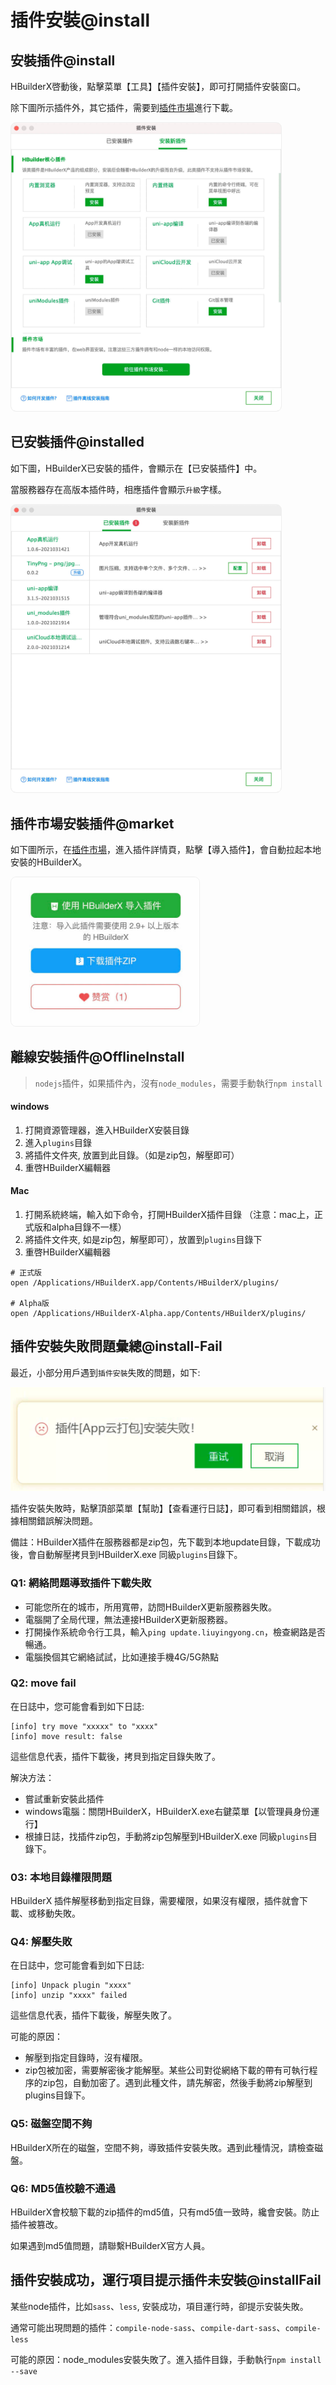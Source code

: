# 插件安裝@install

<!--
keyword: 安裝插件,插件安裝,install
-->

## 安裝插件@install
HBuilderX啓動後，點擊菜單【工具】【插件安裝】，即可打開插件安裝窗口。

除下圖所示插件外，其它插件，需要到[插件市場](https://ext.dcloud.net.cn/?cat1=1&cat2=11&orderBy=TotalDownload)進行下載。

<img src="/static/snapshots/tutorial/plugins_install_1.jpg" style="zoom: 45%;border: 1px solid #eee;border-radius: 20px;"/>

## 已安裝插件@installed

如下圖，HBuilderX已安裝的插件，會顯示在【已安裝插件】中。

當服務器存在高版本插件時，相應插件會顯示`升級`字樣。

<img src="/static/snapshots/tutorial/plugins_install_2.jpg" style="zoom: 45%;border: 1px solid #eee;border-radius: 20px;"/>

## 插件市場安裝插件@market

如下圖所示，在[插件市場](https://ext.dcloud.net.cn/?cat1=1&cat2=11&orderBy=TotalDownload)，進入插件詳情頁，點擊【導入插件】，會自動拉起本地安裝的HBuilderX。

<img src="/static/snapshots/tutorial/plugins_install_3.jpg" style="zoom: 45%;border: 1px solid #eee;border-radius: 20px;"/>

## 離線安裝插件@OfflineInstall

> `nodejs`插件，如果插件內，沒有`node_modules`，需要手動執行`npm install`

#### windows

1. 打開資源管理器，進入HBuilderX安裝目錄
2. 進入`plugins`目錄
3. 將插件文件夾, 放置到此目錄。（如是zip包，解壓即可）
4. 重啓HBuilderX編輯器

#### Mac

1. 打開系統終端，輸入如下命令，打開HBuilderX插件目錄 （注意：mac上，正式版和alpha目錄不一樣）
2. 將插件文件夾, 如是zip包，解壓即可），放置到`plugins`目錄下
3. 重啓HBuilderX編輯器

```shell
# 正式版
open /Applications/HBuilderX.app/Contents/HBuilderX/plugins/

# Alpha版
open /Applications/HBuilderX-Alpha.app/Contents/HBuilderX/plugins/
```

## 插件安裝失敗問題彙總@install-Fail

最近，小部分用戶遇到`插件安裝`失敗的問題，如下:

<img src="/static/snapshots/plugins/plugin_install_fail.png" class="hd-img" />

插件安裝失敗時，點擊頂部菜單【幫助】【查看運行日誌】，即可看到相關錯誤，根據相關錯誤解決問題。

備註：HBuilderX插件在服務器都是zip包，先下載到本地update目錄，下載成功後，會自動解壓拷貝到HBuilderX.exe 同級`plugins`目錄下。

### Q1: 網絡問題導致插件下載失敗

- 可能您所在的城市，所用寬帶，訪問HBuilderX更新服務器失敗。
- 電腦開了全局代理，無法連接HBuilderX更新服務器。
- 打開操作系統命令行工具，輸入`ping update.liuyingyong.cn`，檢查網路是否暢通。
- 電腦換個其它網絡試試，比如連接手機4G/5G熱點

### Q2: move fail

在日誌中，您可能會看到如下日誌:

```
[info] try move "xxxxx" to "xxxx"
[info] move result: false
```

這些信息代表，插件下載後，拷貝到指定目錄失敗了。

解決方法：
- 嘗試重新安裝此插件
- windows電腦：關閉HBuilderX，HBuilderX.exe右鍵菜單【以管理員身份運行】
- 根據日誌，找插件zip包，手動將zip包解壓到HBuilderX.exe 同級`plugins`目錄下。

### 03: 本地目錄權限問題

HBuilderX 插件解壓移動到指定目錄，需要權限，如果沒有權限，插件就會下載、或移動失敗。

### Q4: 解壓失敗

在日誌中，您可能會看到如下日誌:
```
[info] Unpack plugin "xxxx"
[info] unzip "xxxx" failed
```
這些信息代表，插件下載後，解壓失敗了。

可能的原因：
- 解壓到指定目錄時，沒有權限。
- zip包被加密，需要解密後才能解壓。某些公司對從網絡下載的帶有可執行程序的zip包，自動加密了。遇到此種文件，請先解密，然後手動將zip解壓到plugins目錄下。

### Q5: 磁盤空間不夠

HBuilderX所在的磁盤，空間不夠，導致插件安裝失敗。遇到此種情況，請檢查磁盤。

### Q6: MD5值校驗不通過

HBuilderX會校驗下載的zip插件的md5值，只有md5值一致時，纔會安裝。防止插件被篡改。

如果遇到md5值問題，請聯繫HBuilderX官方人員。

## 插件安裝成功，運行項目提示插件未安裝@installFail

某些node插件，比如`sass`、`less`, 安裝成功，項目運行時，卻提示安裝失敗。

通常可能出現問題的插件：`compile-node-sass`、`compile-dart-sass`、`compile-less`

可能的原因：node_modules安裝失敗了。進入插件目錄，手動執行`npm install --save`

